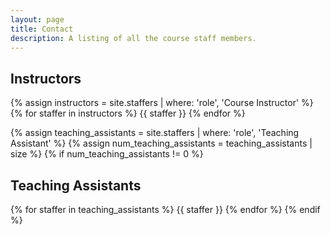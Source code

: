 ```yaml
---
layout: page
title: Contact
description: A listing of all the course staff members.
---
```


## Instructors

{% assign instructors = site.staffers | where: 'role', 'Course Instructor' %}
{% for staffer in instructors %}
{{ staffer }}
{% endfor %}

{% assign teaching_assistants = site.staffers | where: 'role', 'Teaching Assistant' %}
{% assign num_teaching_assistants = teaching_assistants | size %}
{% if num_teaching_assistants != 0 %}

## Teaching Assistants

{% for staffer in teaching_assistants %}
{{ staffer }}
{% endfor %}
{% endif %}
